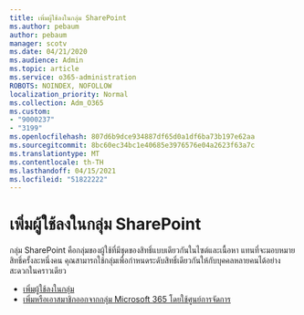 ```yaml
---
title: เพิ่มผู้ใช้ลงในกลุ่ม SharePoint
ms.author: pebaum
author: pebaum
manager: scotv
ms.date: 04/21/2020
ms.audience: Admin
ms.topic: article
ms.service: o365-administration
ROBOTS: NOINDEX, NOFOLLOW
localization_priority: Normal
ms.collection: Adm_O365
ms.custom:
- "9000237"
- "3199"
ms.openlocfilehash: 807d6b9dce934887df65d0a1df6ba73b197e62aa
ms.sourcegitcommit: 8bc60ec34bc1e40685e3976576e04a2623f63a7c
ms.translationtype: MT
ms.contentlocale: th-TH
ms.lasthandoff: 04/15/2021
ms.locfileid: "51822222"
---
```

# <a name="add-users-to-a-sharepoint-group"></a>เพิ่มผู้ใช้ลงในกลุ่ม SharePoint

กลุ่ม SharePoint คือกลุ่มของผู้ใช้ที่มีชุดของสิทธิ์แบบเดียวกันในไซต์และเนื้อหา แทนที่จะมอบหมายสิทธิ์ครั้งละหนึ่งคน คุณสามารถใช้กลุ่มเพื่อกําหนดระดับสิทธิ์เดียวกันให้กับบุคคลหลายคนได้อย่างสะดวกในคราวเดียว

- [เพิ่มผู้ใช้ลงในกลุ่ม](https://docs.microsoft.com/sharepoint/customize-sharepoint-site-permissions#add-users-to-a-group)
- [เพิ่มหรือเอาสมาชิกออกจากกลุ่ม Microsoft 365 โดยใช้ศูนย์การจัดการ](https://docs.microsoft.com/microsoft-365/admin/create-groups/add-or-remove-members-from-groups)